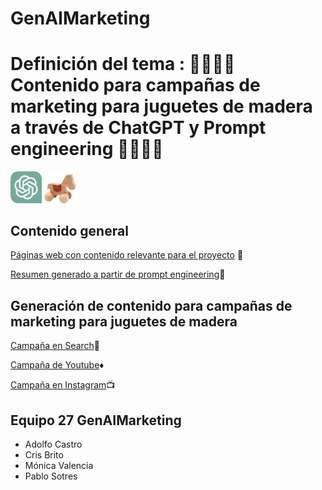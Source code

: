 # GenAIMarketing



# Definición del tema : :mega::mega::rocket::rocket: Contenido para campañas de marketing para juguetes de madera a través de ChatGPT y Prompt engineering :rocket::rocket::mega::mega:
<div class="contenedor-imagenes">
<img src="ChatGPT_logo.png" alt="image" width="10%" height="auto">
<img src="toy1.jpg" alt="image" width="10%" height="auto">
</div>

## Contenido general

[Páginas web con contenido relevante para el proyecto](paginas_web.md) :dart:

[Resumen generado a partir de prompt engineering](resumen_web.md):page_facing_up:

## Generación de contenido para campañas de marketing para juguetes de madera

[Campaña en Search](search.md):mag_right:

[Campaña de Youtube](youtube.md):diamonds:

[Campaña en Instagram](instagram.md):tv:


## Equipo 27 GenAIMarketing
- Adolfo Castro
- Cris Brito
- Mónica Valencia
- Pablo Sotres
